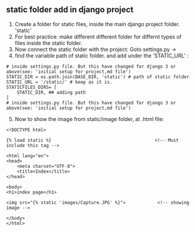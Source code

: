 ## static folder add in django project

1. Create a folder for static files, inside the main django project folder. 'static'
2. For best practice: make different different folder for differnt types of files inside the static folder.
3. Now connect the static folder with the project: Goto settings.py ->
4. find the variable path of static folder. and add under the 'STATIC_URL' :
```
# inside settings.py file. But this have changed for django 3 or above(see: 'initial setup for project,md file')
STATIC_DIR = os.path.join(BASE_DIR, 'static') # path of static folder
STATIC_URL = '/static/' # keep as it is. 
STATICFILES_DIRS= [
    STATIC_DIR, ## adding path 
]
# inside settings.py file. But this have changed for django 3 or above(see: 'initial setup for project,md file')
```
5. Now to show the image from static/image folder, at .html file:
```
<!DOCTYPE html>

{% load static %}                                       <!-- Must include this tag -->

<html lang="en">
<head>
    <meta charset="UTF-8">
    <title>Index</title>
</head>

<body>
<h1>index page</h1>

<img src="{% static 'images/Capture.JPG' %}">            <!-- showing image -->

</body>
</html>
```